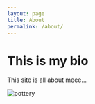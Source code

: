 ```yaml
---
layout: page
title: About
permalink: /about/
---
```


# This is my bio

This site is all about meee... 

![pottery](https://images.unsplash.com/photo-1571742458106-e5b737ab888d?ixlib=rb-1.2.1&ixid=eyJhcHBfaWQiOjEyMDd9&auto=format&fit=crop&w=695&q=80) 
